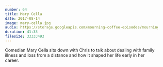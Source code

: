 ```yaml
---
number: 64
title: Mary Cella
date: 2017-08-14
image: mary-cella.jpg
audio: https://storage.googleapis.com/mourning-coffee-episodes/mourningcoffeepodcast_2017-08-14T05_43_16-07_00.mp3
duration: 41:33
filesize: 33333493
---
```


Comedian Mary Cella sits down with Chris to talk about dealing with family illness and loss from a distance and how it shaped her life early in her career.
